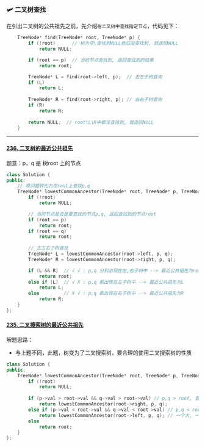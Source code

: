 

### :small_airplane: 二叉树查找

在引出二叉树的公共祖先之前，先介绍`在二叉树中查找指定节点`，代码见下：



```c++
    TreeNode* find(TreeNode* root, TreeNode* p) {
        if (!root)      // 树为空\查找到NULL依旧没查找到, 就返回NULL
            return NULL;

        if (root == p)  // 当前节点查找到, 返回查找到的结果
            return root;

        TreeNode* L = find(root->left, p);  // 去左子树查询
        if (L)
            return L;
        
        TreeNode* R = find(root->right, p); // 去右子树查询
        if (R)
            return R;
        
        return NULL;  // root\L\R中都没查找到, 就返回NULL
    }
```



----

#### [236. 二叉树的最近公共祖先](https://leetcode-cn.com/problems/lowest-common-ancestor-of-a-binary-tree/)

题意：p，q 是 树root 上的节点

```c++
class Solution {
public:
    // 原问题转化为在root上查找p,q
    TreeNode* lowestCommonAncestor(TreeNode* root, TreeNode* p, TreeNode* q) {
        if (!root)
            return NULL;

        // 当前节点是否是要查找的节点p,q, 返回查找到的节点root
        if (root == p)
            return root;
        if (root == q)
            return root;
        
        // 去左右子树查找
        TreeNode* L = lowestCommonAncestor(root->left, p, q);
        TreeNode* R = lowestCommonAncestor(root->right, p, q);

        if (L && R)  // √ √ : p,q 分别出现在左,右子树中 --> 最近公共祖先为root
            return root;
        else if (L)  // √ X : p,q 都出现在左子树中 --> 最近公共祖先为L
            return L;
        else         // X √ : p,q 都出现在右子树中 --> 最近公共祖先为R
            return R;
    }
};
```

#### [235. 二叉搜索树的最近公共祖先](https://leetcode-cn.com/problems/lowest-common-ancestor-of-a-binary-search-tree/)

解题思路：

- 与上题不同，此题，树变为了二叉搜索树，要合理的使用二叉搜索树的性质

```c++
class Solution {
public:
    TreeNode* lowestCommonAncestor(TreeNode* root, TreeNode* p, TreeNode* q) {
        if (!root)
            return NULL;
        
        if (p->val > root->val && q->val > root->val) // p,q > root, 查找右子树
            return lowestCommonAncestor(root->right, p, q);
        else if (p->val < root->val && q->val < root->val) // p,q < root, 查找左子树
            return lowestCommonAncestor(root->left, p, q); // 一个大, 一个小, 返回root
        else
            return root;
    }
};
```

